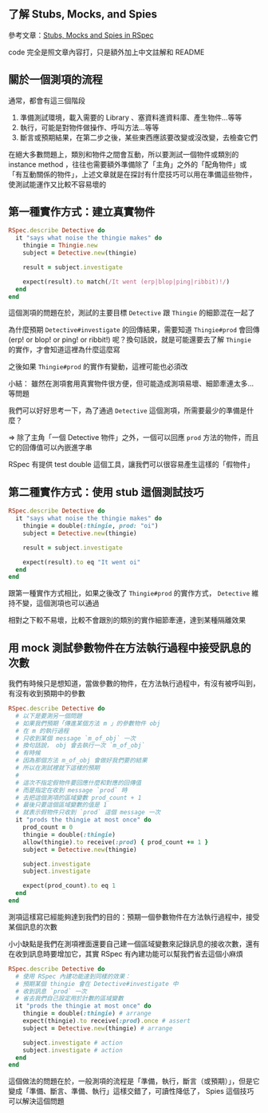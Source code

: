 ## 了解 Stubs, Mocks, and Spies
參考文章：[Stubs, Mocks and Spies in RSpec](https://about.futurelearn.com/blog/stubs-mocks-spies-rspec/?utm_source=rubyweekly&utm_medium=email)

code 完全是照文章內容打，只是額外加上中文註解和 README

## 關於一個測項的流程
通常，都會有這三個階段
1. 準備測試環境，載入需要的 Library 、塞資料進資料庫、產生物件...等等
2. 執行，可能是對物件做操作、呼叫方法...等等
3. 斷言或預期結果，在第二步之後，某些東西應該要改變或沒改變，去檢查它們

在絕大多數問題上，類別和物件之間會互動，所以要測試一個物件或類別的 instance method ，往往也需要額外準備除了「主角」之外的「配角物件」或「有互動關係的物件」，上述文章就是在探討有什麼技巧可以用在準備這些物件，使測試能運作又比較不容易壞的



## 第一種實作方式：建立真實物件

```ruby
RSpec.describe Detective do
  it "says what noise the thingie makes" do
    thingie = Thingie.new
    subject = Detective.new(thingie)

    result = subject.investigate

    expect(result).to match(/It went (erp|blop|ping|ribbit)!/)
  end
end
```

這個測項的問題在於，測試的主要目標 `Detective` 跟 `Thingie` 的細節混在一起了

為什麼預期 `Detective#investigate` 的回傳結果，需要知道 `Thingie#prod` 會回傳 (erp! or blop! or ping! or ribbit!) 呢？換句話說，就是可能還要去了解 `Thingie` 的實作，才會知道這裡為什麼這麼寫

之後如果 `Thingie#prod` 的實作有變動，這裡可能也必須改

小結：
雖然在測項套用真實物件很方便，但可能造成測項易壞、細節牽連太多...等問題

我們可以好好思考一下，為了通過 `Detective` 這個測項，所需要最少的準備是什麼？

=> 除了主角「一個 Detective 物件」之外，一個可以回應 `prod` 方法的物件，而且它的回傳值可以內嵌進字串

RSpec 有提供 test double 這個工具，讓我們可以很容易產生這樣的「假物件」



## 第二種實作方式：使用 stub 這個測試技巧

```ruby
RSpec.describe Detective do
  it "says what noise the thingie makes" do
    thingie = double(:thingie, prod: "oi")
    subject = Detective.new(thingie)

    result = subject.investigate

    expect(result).to eq "It went oi"
  end
end
```

跟第一種實作方式相比，如果之後改了 `Thingie#prod` 的實作方式， `Detective` 維持不變，這個測項也可以通過

相對之下較不易壞，比較不會跟別的類別的實作細節牽連，達到某種隔離效果



## 用 mock 測試參數物件在方法執行過程中接受訊息的次數
我們有時候只是想知道，當做參數的物件，在方法執行過程中，有沒有被呼叫到，有沒有收到預期中的參數

```ruby
RSpec.describe Detective do
  # 以下是要測另一個問題
  # 如果我們預期「傳進某個方法 m 」的參數物件 obj
  # 在 m 的執行過程
  # 只收到某個 message `m_of_obj` 一次
  # 換句話說， obj 會去執行一次 `m_of_obj`
  # 有時候
  # 因為那個方法 m_of_obj 會做好我們要的結果
  # 所以在測試裡就下這樣的預期
  #
  # 這次不指定假物件要回應什麼和對應的回傳值
  # 而是指定在收到 message `prod` 時
  # 去把這個測項的區域變數 prod_count + 1
  # 最後只要這個區域變數的值是 1
  # 就表示假物件只收到 `prod` 這個 message 一次
  it "prods the thingie at most once" do
    prod_count = 0
    thingie = double(:thingie)
    allow(thingie).to receive(:prod) { prod_count += 1 }
    subject = Detective.new(thingie)

    subject.investigate
    subject.investigate

    expect(prod_count).to eq 1
  end
end
```

測項這樣寫已經能夠達到我們的目的：預期一個參數物件在方法執行過程中，接受某個訊息的次數

小小缺點是我們在測項裡面還要自己建一個區域變數來記錄訊息的接收次數，還有在收到訊息時要增加它，其實 RSpec 有內建功能可以幫我們省去這個小麻煩

```ruby
RSpec.describe Detective do
  # 使用 RSpec 內建功能達到同樣的效果：
  # 預期某個 thingie 會在 Detective#investigate 中
  # 收到訊息 `prod` 一次
  # 省去我們自己設定用於計數的區域變數
  it "prods the thingie at most once" do
    thingie = double(:thingie) # arrange
    expect(thingie).to receive(:prod).once # assert
    subject = Detective.new(thingie) # arrange

    subject.investigate # action
    subject.investigate # action
  end
end
```

這個做法的問題在於，一般測項的流程是「準備，執行，斷言（或預期）」，但是它變成「準備、斷言、準備、執行」這樣交錯了，可讀性降低了， Spies 這個技巧可以解決這個問題
